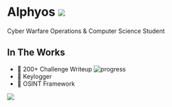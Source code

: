 # Alphyos ![](https://komarev.com/ghpvc/?username=alphyos&color=ff88bf)
Cyber Warfare Operations & Computer Science Student

## In The Works
- 🥇 200+ Challenge Writeup ![progress](https://progress-bar.dev/28/?scale=248&title=Uploaded:&suffix=/248&color=ff88bf)
- 🌲 Keylogger
- 🔎 OSINT Framework

<a>
  <img align="center" src="https://github-readme-stats.vercel.app/api?username=alphyos&show_icons=true&theme=omni&rank_icon=github&include_all_commit=true"/>
</a>

